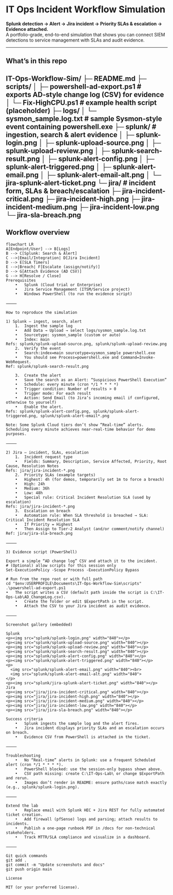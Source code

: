 # IT Ops Incident Workflow Simulation

**Splunk detection → Alert → Jira incident → Priority SLAs & escalation → Evidence attached.**  
A portfolio-grade, end-to-end simulation that shows you can connect SIEM detections to service management with SLAs and audit evidence.

---

## What’s in this repo
IT-Ops-Workflow-Sim/
├─ README.md
├─ scripts/
│  ├─ powershell-ad-export.ps1     # exports AD-style change log (CSV) for evidence
│  └─ Fix-HighCPU.ps1              # example health script (placeholder)
├─ logs/
│  └─ sysmon_sample.log.txt        # sample Sysmon-style event containing powershell.exe
├─ splunk/                         # ingestion, search & alert evidence
│  ├─ splunk-login.png
│  ├─ splunk-upload-source.png
│  ├─ splunk-upload-review.png
│  ├─ splunk-search-result.png
│  ├─ splunk-alert-config.png
│  ├─ splunk-alert-triggered.png
│  ├─ splunk-alert-email.png
│  ├─ splunk-alert-email-alt.png
│  └─ jira-splunk-alert-ticket.png
└─ jira/                           # incident form, SLAs & breach/escalation
├─ jira-incident-critical.png
├─ jira-incident-high.png
├─ jira-incident-medium.png
├─ jira-incident-low.png
└─ jira-sla-breach.png
---

## Workflow overview

```mermaid
flowchart LR
A[Endpoint/User] --> B[Logs]
B --> C[Splunk: Search & Alert]
C -->|Email/Integration| D[Jira Incident]
D --> E[SLA Timers]
E -->|Breach| F[Escalate (assign/notify)]
D --> G[Attach Evidence (AD CSV)]
G --> H[Resolve / Close]
Prerequisites
	•	Splunk (Cloud trial or Enterprise)
	•	Jira Service Management (ITSM/Service project)
	•	Windows PowerShell (to run the evidence script)

⸻

How to reproduce the simulation

1) Splunk — ingest, search, alert
	1.	Ingest the sample log
	•	Add Data → Upload → select logs/sysmon_sample.log.txt
	•	Sourcetype: sysmon_sample (custom or auto)
	•	Index: main
Refs: splunk/splunk-upload-source.png, splunk/splunk-upload-review.png
	2.	Verify the event
	•	Search:index=main sourcetype=sysmon_sample powershell.exe
	•	You should see Process=powershell.exe and Command=Invoke-WebRequest.
Ref: splunk/splunk-search-result.png

	3.	Create the alert
	•	Save the search as an Alert: “Suspicious PowerShell Execution”
	•	Schedule: every minute (cron */1 * * * *)
	•	Trigger condition: Number of results > 0
	•	Trigger mode: For each result
	•	Action: Send Email (to Jira’s incoming email if configured, otherwise to yourself)
	•	Enable the alert.
Refs: splunk/splunk-alert-config.png, splunk/splunk-alert-triggered.png, splunk/splunk-alert-email*.png

Note: Some Splunk Cloud tiers don’t show “Real-time” alerts. Scheduling every minute achieves near-real-time behavior for demo purposes.

⸻

2) Jira — incident, SLAs, escalation
	1.	Incident request type
	•	Fields: Summary, Description, Service Affected, Priority, Root Cause, Resolution Notes
Refs: jira/jira-incident-*.png
	2.	Priority SLAs (example targets)
	•	Highest: 4h (for demos, temporarily set 1m to force a breach)
	•	High: 24h
	•	Medium: 36h
	•	Low: 48h
	•	Special rule: Critical Incident Resolution SLA (used by escalation)
Refs: jira/jira-incident-*.png
	3.	Escalation on breach
	•	Automation rule: When SLA threshold is breached → SLA: Critical Incident Resolution SLA
	•	If Priority = Highest
	•	Then Assign to Tier-2 Analyst (and/or comment/notify channel)
Ref: jira/jira-sla-breach.png

⸻

3) Evidence script (PowerShell)

Export a simple “AD change log” CSV and attach it to the incident.
# (Optional) allow scripts for this session only
Set-ExecutionPolicy -Scope Process -ExecutionPolicy Bypass

# Run from the repo root or with full path
cd "$env:USERPROFILE\Documents\IT-Ops-Workflow-Sim\scripts"
.\powershell-ad-export.ps1
•	The script writes a CSV (default path inside the script is C:\IT-Ops-Lab\AD_ChangeLog.csv).
	•	Create the folder or edit $ExportPath in the script.
	•	Attach the CSV to your Jira incident as audit evidence.

⸻

Screenshot gallery (embedded)

Splunk
<p><img src="splunk/splunk-login.png" width="840"></p>
<p><img src="splunk/splunk-upload-source.png" width="840"></p>
<p><img src="splunk/splunk-upload-review.png" width="840"></p>
<p><img src="splunk/splunk-search-result.png" width="840"></p>
<p><img src="splunk/splunk-alert-config.png" width="840"></p>
<p><img src="splunk/splunk-alert-triggered.png" width="840"></p>
<p>
  <img src="splunk/splunk-alert-email.png" width="840"><br>
  <img src="splunk/splunk-alert-email-alt.png" width="840">
</p>
<p><img src="splunk/jira-splunk-alert-ticket.png" width="840"></p>
Jira
<p><img src="jira/jira-incident-critical.png" width="840"></p>
<p><img src="jira/jira-incident-high.png" width="840"></p>
<p><img src="jira/jira-incident-medium.png" width="840"></p>
<p><img src="jira/jira-incident-low.png" width="840"></p>
<p><img src="jira/jira-sla-breach.png" width="840"></p>

Success criteria
	•	Splunk ingests the sample log and the alert fires.
	•	Jira incident displays priority SLAs and an escalation occurs on breach.
	•	Evidence CSV from PowerShell is attached in the ticket.

⸻

Troubleshooting
	•	No “Real-time” alerts in Splunk: use a frequent Scheduled alert (cron */1 * * * *).
	•	PowerShell blocked: use the session-only bypass shown above.
	•	CSV path missing: create C:\IT-Ops-Lab\ or change $ExportPath and rerun.
	•	Images don’t render in README: ensure paths/case match exactly (e.g., splunk/splunk-login.png).

⸻

Extend the lab
	•	Replace email with Splunk HEC + Jira REST for fully automated ticket creation.
	•	Add firewall (pfSense) logs and parsing; attach results to incidents.
	•	Publish a one-page runbook PDF in /docs for non-technical stakeholders.
	•	Track MTTR/SLA compliance and visualize in a dashboard.

⸻

Git quick commands
git add .
git commit -m "Update screenshots and docs"
git push origin main

License

MIT (or your preferred license).